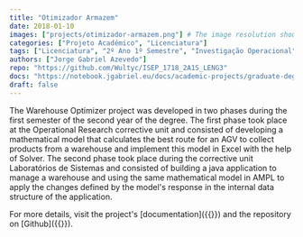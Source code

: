 ```yaml
---
title: "Otimizador Armazem"
date: 2018-01-10
images: ["projects/otimizador-armazem.png"] # The image resolution should be 900x500 or a proportional resolution
categories: ["Projeto Académico", "Licenciatura"]
tags: ["Licenciatura", "2º Ano 1º Semestre", "Investigação Operacional", "Laboratórios de Engenharia 3", "Java", "AMPL"]
authors: ["Jorge Gabriel Azevedo"]
repo: "https://github.com/Wultyc/ISEP_1718_2A1S_LENG3"
docs: "https://notebook.jgabriel.eu/docs/academic-projects/graduate-degree/otimizador-armazem/"
draft: false
---
```

<!--more-->
The Warehouse Optimizer project was developed in two phases during the first semester of the second year of the degree. The first phase took place at the Operational Research corrective unit and consisted of developing a mathematical model that calculates the best route for an AGV to collect products from a warehouse and implement this model in Excel with the help of Solver. The second phase took place during the corrective unit Laboratórios de Sistemas and consisted of building a java application to manage a warehouse and using the same mathematical model in AMPL to apply the changes defined by the model's response in the internal data structure of the application.

For more details, visit the project's [documentation]({{<param docs>}}) and the repository on [Github]({{<param repo>}}).